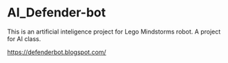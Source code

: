 # AI_Defender-bot

This is an artificial inteligence project for Lego Mindstorms robot. A project for AI class.

https://defenderbot.blogspot.com/
